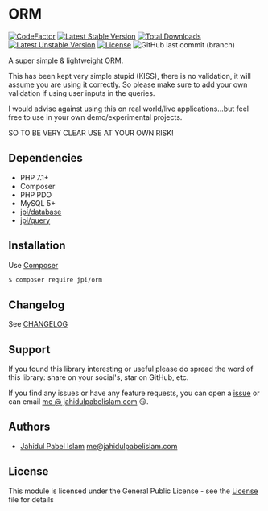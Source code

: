 # ORM

[![CodeFactor](https://www.codefactor.io/repository/github/jahidulpabelislam/orm/badge)](https://www.codefactor.io/repository/github/jahidulpabelislam/orm)
[![Latest Stable Version](https://poser.pugx.org/jpi/orm/v/stable)](https://packagist.org/packages/jpi/orm)
[![Total Downloads](https://poser.pugx.org/jpi/orm/downloads)](https://packagist.org/packages/jpi/orm)
[![Latest Unstable Version](https://poser.pugx.org/jpi/orm/v/unstable)](https://packagist.org/packages/jpi/orm)
[![License](https://poser.pugx.org/jpi/orm/license)](https://packagist.org/packages/jpi/orm)
![GitHub last commit (branch)](https://img.shields.io/github/last-commit/jahidulpabelislam/orm/master.svg?label=last%20activity)

A super simple & lightweight ORM.

This has been kept very simple stupid (KISS), there is no validation, it will assume you are using it correctly. So please make sure to add your own validation if using user inputs in the queries.

I would advise against using this on real world/live applications...but feel free to use in your own demo/experimental projects.

SO TO BE VERY CLEAR USE AT YOUR OWN RISK!

## Dependencies

- PHP 7.1+
- Composer
- PHP PDO
- MySQL 5+
- [jpi/database](https://packagist.org/packages/jpi/database)
- [jpi/query](https://packagist.org/packages/jpi/query)

## Installation

Use [Composer](https://getcomposer.org/)

```bash
$ composer require jpi/orm 
```

## Changelog

See [CHANGELOG](CHANGELOG.md)

## Support

If you found this library interesting or useful please do spread the word of this library: share on your social's, star on GitHub, etc.

If you find any issues or have any feature requests, you can open a [issue](https://github.com/jahidulpabelislam/orm/issues) or can email [me @ jahidulpabelislam.com](mailto:me@jahidulpabelislam.com) :smirk:.

## Authors

-   [Jahidul Pabel Islam](https://jahidulpabelislam.com/) [<me@jahidulpabelislam.com>](mailto:me@jahidulpabelislam.com)

## License

This module is licensed under the General Public License - see the [License](LICENSE.md) file for details
